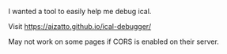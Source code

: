 I wanted a tool to easily help me debug ical.

Visit https://aizatto.github.io/ical-debugger/

May not work on some pages if CORS is enabled on their server.